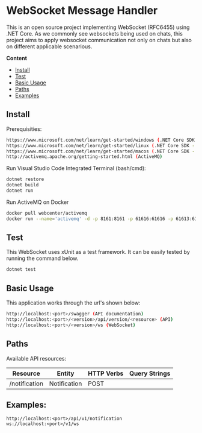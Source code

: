 # WebSocket Message Handler
This is an open source project implementing WebSocket (RFC6455) using .NET Core. As we commonly see websockets being used on chats, this project aims to apply websocket communication not only on chats but also on different applicable scenarious. 

**Content** 

  - [Install](#install)
  - [Test](#test)
  - [Basic Usage](#basic-usage)
  - [Paths](#paths)
  - [Examples](#examples)

## Install

Prerequisities:

```bash
https://www.microsoft.com/net/learn/get-started/windows (.NET Core SDK - Windows)
https://www.microsoft.com/net/learn/get-started/linux (.NET Core SDK - Linux)
https://www.microsoft.com/net/learn/get-started/macos (.NET Core SDK - macOS)
http://activemq.apache.org/getting-started.html (ActiveMQ)
```

Run Visual Studio Code Integrated Terminal (bash/cmd):

```bash
dotnet restore
dotnet build
dotnet run
```

Run ActiveMQ on Docker

```bash
docker pull webcenter/activemq 
docker run --name='activemq' -d -p 8161:8161 -p 61616:61616 -p 61613:61613 webcenter/activemq:latest
```

## Test

This WebSocket uses xUnit as a test framework. It can be easily tested by running the command below.

```bash
dotnet test
```

## Basic Usage

This application works through the url's shown below:

```bash
http://localhost:<port>/swagger (API documentation)
http://localhost:<port>/<version>/api/version/<resource> (API)
http://localhost:<port>/<version>/ws (WebSocket)
```
    
## Paths

Available API resources:

Resource | Entity | HTTP Verbs | Query Strings
--------- | ----------- | --------------- | ---------------------
/notification | Notification | POST |


## Examples:

```
http://localhost:<port>/api/v1/notification
ws://localhost:<port>/v1/ws
```